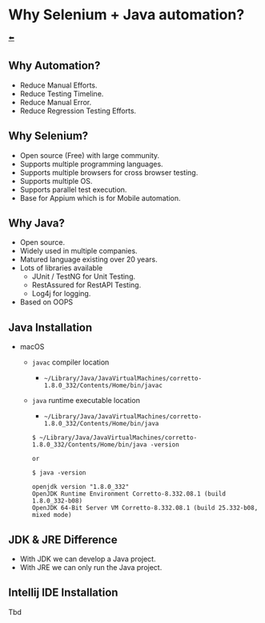 # Why Selenium + Java automation?

[⬅️](../README.md)

## Why Automation?

- Reduce Manual Efforts.
- Reduce Testing Timeline.
- Reduce Manual Error.
- Reduce Regression Testing Efforts.

## Why Selenium?

- Open source (Free) with large community.
- Supports multiple programming languages.
- Supports multiple browsers for cross browser testing.
- Supports multiple OS.
- Supports parallel test execution.
- Base for Appium which is for Mobile automation.

## Why Java?

- Open source.
- Widely used in multiple companies.
- Matured language existing over 20 years.
- Lots of libraries available
  - JUnit / TestNG for Unit Testing.
  - RestAssured for RestAPI Testing.
  - Log4j for logging.
- Based on OOPS

## Java Installation

- macOS

  - `javac` compiler location

    - `~/Library/Java/JavaVirtualMachines/corretto-1.8.0_332/Contents/Home/bin/javac`

  - `java` runtime executable location

    - `~/Library/Java/JavaVirtualMachines/corretto-1.8.0_332/Contents/Home/bin/java`

    ```shell
    $ ~/Library/Java/JavaVirtualMachines/corretto-1.8.0_332/Contents/Home/bin/java -version

    or

    $ java -version

    openjdk version "1.8.0_332"
    OpenJDK Runtime Environment Corretto-8.332.08.1 (build 1.8.0_332-b08)
    OpenJDK 64-Bit Server VM Corretto-8.332.08.1 (build 25.332-b08, mixed mode)
    ```

## JDK & JRE Difference

- With JDK we can develop a Java project.
- With JRE we can only run the Java project.

## Intellij IDE Installation

Tbd
